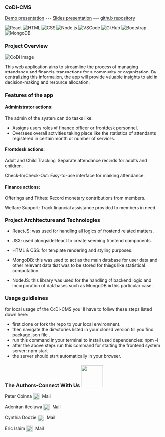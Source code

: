 ### CoDi-CMS 
[Demo presentation](https://www.loom.com/share/d71bff66ec464b63bb2e4e04b74451f5?sid=b7ef8b0d-bff0-4974-9127-0a20a097d2c2) ---
[Slides presentation](https://docs.google.com/presentation/d/1gooQWk4-7NrpdCslglNQyvHTrPSzRlYN4ydLw8UD2F4/edit?usp=sharing) ---
[github repository](https://github.com/Dahesey/Portfolio-Project_Specialization)



![React](https://img.shields.io/badge/React-61DAFB?style=for-the-badge&logo=react&logoColor=white)
![HTML](https://img.shields.io/badge/HTML-E34F26?style=for-the-badge&logo=html5&logoColor=white)
![CSS](https://img.shields.io/badge/CSS-1572B6?style=for-the-badge&logo=css3&logoColor=white)
![Node.js](https://img.shields.io/badge/Node.js-68A063?style=for-the-badge&logo=node.js&logoColor=white)
![VSCode](https://img.shields.io/badge/VS_Code-007ACC?style=for-the-badge&logo=visual-studio-code&logoColor=white)
![GitHub](https://img.shields.io/badge/GitHub-181717?style=for-the-badge&logo=github&logoColor=white)
![Bootstrap](https://img.shields.io/badge/Bootstrap-563D7C?style=for-the-badge&logo=bootstrap&logoColor=white)
![MongoDB](https://img.shields.io/badge/MongoDB-47A248?style=for-the-badge&logo=mongodb&logoColor=white)



### Project Overview
![CoDi image](https://github.com/user-attachments/assets/3f9280b9-edfb-4002-abb8-7e1aad76d2e6)

This web application aims to streamline the process of managing attendance and financial transactions for a community or organization. By centralizing this information, the app will provide valuable insights to aid in decision-making and resource allocation.

### Features of the app

#### Administrator actions:

The admin of the system can do tasks like:

- Assigns users roles of finance officer or frontdesk personnel.
- Oversees overall activities taking place like the statistics of attendants registered in certain month or number of services.


#### Frontdesk actions:

Adult and Child Tracking: Separate attendance records for adults and children.

Check-In/Check-Out: Easy-to-use interface for marking attendance.

#### Finance actions:

Offerings and Tithes: Record monetary contributions from members.

Welfare Support: Track financial assistance provided to members in need.

### Project Architecture and Technologies

- ReactJS: was used for handling all logics of frontend related matters.

- JSX: used alongside React to create seeming frontend components.

- HTML & CSS: for template rendering and styling purposes.

- MongoDB: this was used to act as the main database for user data and other relevant data that was to be stored for things like statistical computation.

- NodeJS: this library was used for the handling of backend logic and incorporation of databases such as MongoDB in this particular case.


### Usage guidleines

for local usage of the CoDi-CMS you' ll have to follow these steps listed down here:

- first clone or fork the repo to your local environment.
- then navigate the directories listed in your cloned version till you find package.json file .
- run this command in your terminal to install used dependencies: npm -i
- after the above steps run this command for starting the frontend system server: npm start
- the server should start automatically in your browser.

### The Authors-Connect With Us <img src="https://github.com/TheDudeThatCode/TheDudeThatCode/blob/master/Assets/Handshake.gif" width="70" /> 

Peter Obinna
  <img src="https://github.com/dheereshagrwal/colored-icons/blob/master/public/logos/gmail/gmail.svg" alt="Email logo" width="20" style="vertical-align:middle;margin-right:5px;"/> 
  <a href="mailto:4050fben@gmail.com" style="text-decoration:none;color:inherit;">Mail</a>

 Adeniran ifeoluwa
  <img src="https://github.com/dheereshagrwal/colored-icons/blob/master/public/logos/gmail/gmail.svg" alt="Email logo" width="20" style="vertical-align:middle;margin-right:5px;"/> 
  <a href="mailto:deniranifeoluwa@gmail.com" style="text-decoration:none;color:inherit;">Mail</a>

  Cynthia Dodzie
  <img src="https://github.com/dheereshagrwal/colored-icons/blob/master/public/logos/gmail/gmail.svg" alt="Email logo" width="20" style="vertical-align:middle;margin-right:5px;"/> 
  <a href="mailto:dahesey@gmail.com" style="text-decoration:none;color:inherit;">Mail</a>

Eric Ishim
  <img src="https://github.com/dheereshagrwal/colored-icons/blob/master/public/logos/gmail/gmail.svg" alt="Email logo" width="20" style="vertical-align:middle;margin-right:5px;"/> 
  <a href="mailto:eriscorplock@gmail.com" style="text-decoration:none;color:inherit;">Mail</a>



